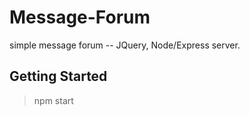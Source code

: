 # Message-Forum
simple message forum -- JQuery, Node/Express server.

## Getting Started 
> npm start
